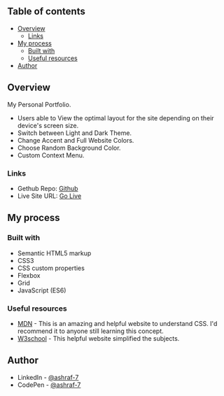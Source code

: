 ## Table of contents

- [Overview](#overview)
  - [Links](#links)
- [My process](#my-process)
  - [Built with](#built-with)
  - [Useful resources](#useful-resources)
- [Author](#Author)

## Overview

My Personal Portfolio.

- Users able to View the optimal layout for the site depending on their device's screen size.
- Switch between Light and Dark Theme.
- Change Accent and Full Website Colors.
- Choose Random Background Color.
- Custom Context Menu.

### Links

- Gethub Repo: [Github](https://github.com/Ashraf-7/myPortfolio)
- Live Site URL: [Go Live](https://ashraf-7.github.io/myPortfolio/)

## My process

### Built with

- Semantic HTML5 markup
- CSS3
- CSS custom properties
- Flexbox
- Grid
- JavaScript (ES6)

### Useful resources

- [MDN](https://developer.mozilla.org/en-US/docs/Web/CSS) - This is an amazing and helpful website to understand CSS. I'd recommend it to anyone still learning this concept.
- [W3school](https://www.w3schools.com/css/default.asp) - This helpful website simplified the subjects.

## Author

- LinkedIn - [@ashraf-7](https://www.linkedin.com/in/ashraf-awad-a27023b4/)
- CodePen - [@ashraf-7](https://codepen.io/ashraf-7)
